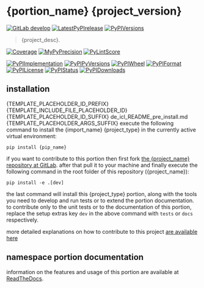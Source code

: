 <!-- THIS FILE IS EXCLUSIVELY MAINTAINED by the project aedev.tpl_namespace_root V0.3.14 -->
# {portion_name} {project_version}

[![GitLab develop](https://img.shields.io/gitlab/pipeline/{repo_group}/{project_name}/develop?logo=python)](
    {repo_url})
[![LatestPyPIrelease](
    https://img.shields.io/gitlab/pipeline/{repo_group}/{project_name}/release{pypi_versions[-1]}?logo=python)](
    {repo_url}/-/tree/release{pypi_versions[-1]})
[![PyPIVersions](https://img.shields.io/pypi/v/{project_name})](
    {pypi_url}/#history)

>{project_desc}.

[![Coverage]({repo_pages}/{project_name}/coverage.svg)](
    {repo_pages}/{project_name}/coverage/index.html)
[![MyPyPrecision]({repo_pages}/{project_name}/mypy.svg)](
    {repo_pages}/{project_name}/lineprecision.txt)
[![PyLintScore]({repo_pages}/{project_name}/pylint.svg)](
    {repo_pages}/{project_name}/pylint.log)

[![PyPIImplementation](https://img.shields.io/pypi/implementation/{project_name})](
    {repo_url}/)
[![PyPIPyVersions](https://img.shields.io/pypi/pyversions/{project_name})](
    {repo_url}/)
[![PyPIWheel](https://img.shields.io/pypi/wheel/{project_name})](
    {repo_url}/)
[![PyPIFormat](https://img.shields.io/pypi/format/{project_name})](
    {pypi_url}/)
[![PyPILicense](https://img.shields.io/pypi/l/{project_name})](
    {repo_url}/-/blob/develop/LICENSE.md)
[![PyPIStatus](https://img.shields.io/pypi/status/{project_name})](
    https://libraries.io/pypi/{pip_name})
[![PyPIDownloads](https://img.shields.io/pypi/dm/{project_name})](
    {pypi_url}/#files)


## installation

{TEMPLATE_PLACEHOLDER_ID_PREFIX}{TEMPLATE_INCLUDE_FILE_PLACEHOLDER_ID}{TEMPLATE_PLACEHOLDER_ID_SUFFIX}
    de_icl_README_pre_install.md
{TEMPLATE_PLACEHOLDER_ARGS_SUFFIX}
execute the following command to install the
{import_name} {project_type}
in the currently active virtual environment:
 
```shell script
pip install {pip_name}
```

if you want to contribute to this portion then first fork
[the {project_name} repository at GitLab](
{repo_url} "{import_name} code repository").
after that pull it to your machine and finally execute the
following command in the root folder of this repository
({project_name}):

```shell script
pip install -e .[dev]
```

the last command will install this {project_type} portion, along with the tools you need
to develop and run tests or to extend the portion documentation. to contribute only to the unit tests or to the
documentation of this portion, replace the setup extras key `dev` in the above command with `tests` or `docs`
respectively.

more detailed explanations on how to contribute to this project
[are available here](
{repo_url}/-/blob/develop/CONTRIBUTING.rst)


## namespace portion documentation

information on the features and usage of this portion are available at
[ReadTheDocs](
{docs_url}
"{project_name} documentation").

